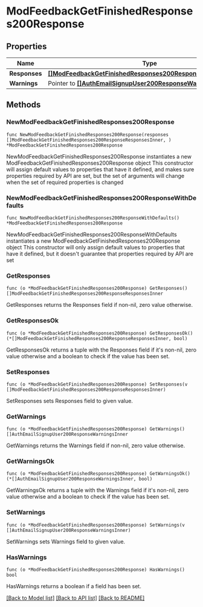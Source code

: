 # ModFeedbackGetFinishedResponses200Response

## Properties

Name | Type | Description | Notes
------------ | ------------- | ------------- | -------------
**Responses** | [**[]ModFeedbackGetFinishedResponses200ResponseResponsesInner**](ModFeedbackGetFinishedResponses200ResponseResponsesInner.md) |  | 
**Warnings** | Pointer to [**[]AuthEmailSignupUser200ResponseWarningsInner**](AuthEmailSignupUser200ResponseWarningsInner.md) |  | [optional] 

## Methods

### NewModFeedbackGetFinishedResponses200Response

`func NewModFeedbackGetFinishedResponses200Response(responses []ModFeedbackGetFinishedResponses200ResponseResponsesInner, ) *ModFeedbackGetFinishedResponses200Response`

NewModFeedbackGetFinishedResponses200Response instantiates a new ModFeedbackGetFinishedResponses200Response object
This constructor will assign default values to properties that have it defined,
and makes sure properties required by API are set, but the set of arguments
will change when the set of required properties is changed

### NewModFeedbackGetFinishedResponses200ResponseWithDefaults

`func NewModFeedbackGetFinishedResponses200ResponseWithDefaults() *ModFeedbackGetFinishedResponses200Response`

NewModFeedbackGetFinishedResponses200ResponseWithDefaults instantiates a new ModFeedbackGetFinishedResponses200Response object
This constructor will only assign default values to properties that have it defined,
but it doesn't guarantee that properties required by API are set

### GetResponses

`func (o *ModFeedbackGetFinishedResponses200Response) GetResponses() []ModFeedbackGetFinishedResponses200ResponseResponsesInner`

GetResponses returns the Responses field if non-nil, zero value otherwise.

### GetResponsesOk

`func (o *ModFeedbackGetFinishedResponses200Response) GetResponsesOk() (*[]ModFeedbackGetFinishedResponses200ResponseResponsesInner, bool)`

GetResponsesOk returns a tuple with the Responses field if it's non-nil, zero value otherwise
and a boolean to check if the value has been set.

### SetResponses

`func (o *ModFeedbackGetFinishedResponses200Response) SetResponses(v []ModFeedbackGetFinishedResponses200ResponseResponsesInner)`

SetResponses sets Responses field to given value.


### GetWarnings

`func (o *ModFeedbackGetFinishedResponses200Response) GetWarnings() []AuthEmailSignupUser200ResponseWarningsInner`

GetWarnings returns the Warnings field if non-nil, zero value otherwise.

### GetWarningsOk

`func (o *ModFeedbackGetFinishedResponses200Response) GetWarningsOk() (*[]AuthEmailSignupUser200ResponseWarningsInner, bool)`

GetWarningsOk returns a tuple with the Warnings field if it's non-nil, zero value otherwise
and a boolean to check if the value has been set.

### SetWarnings

`func (o *ModFeedbackGetFinishedResponses200Response) SetWarnings(v []AuthEmailSignupUser200ResponseWarningsInner)`

SetWarnings sets Warnings field to given value.

### HasWarnings

`func (o *ModFeedbackGetFinishedResponses200Response) HasWarnings() bool`

HasWarnings returns a boolean if a field has been set.


[[Back to Model list]](../README.md#documentation-for-models) [[Back to API list]](../README.md#documentation-for-api-endpoints) [[Back to README]](../README.md)


